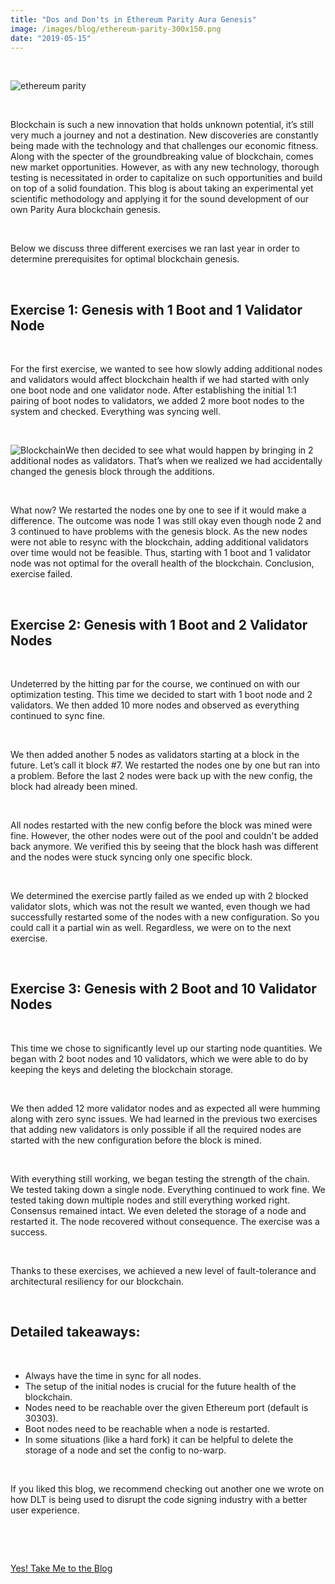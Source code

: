 ```yaml
---
title: "Dos and Don'ts in Ethereum Parity Aura Genesis"
image: /images/blog/ethereum-parity-300x150.png
date: "2019-05-15"
---
```


 

![ethereum parity](/images/blog/ethereum-parity-300x150.png)

 

Blockchain is such a new innovation that holds unknown potential, it’s still very much a journey and not a destination. New discoveries are constantly being made with the technology and that challenges our economic fitness. Along with the specter of the groundbreaking value of blockchain, comes new market opportunities. However, as with any new technology, thorough testing is necessitated in order to capitalize on such opportunities and build on top of a solid foundation. This blog is about taking an experimental yet scientific methodology and applying it for the sound development of our own Parity Aura blockchain genesis.

 

Below we discuss three different exercises we ran last year in order to determine prerequisites for optimal blockchain genesis.

 

## **Exercise 1:** **Genesis with** **1 Boot and 1 Validator Node**

 

For the first exercise, we wanted to see how slowly adding additional nodes and validators would affect blockchain health if we had started with only one boot node and one validator node. After establishing the initial 1:1 pairing of boot nodes to validators, we added 2 more boot nodes to the system and checked. Everything was syncing well.

 

![Blockchain](/images/blog/Blockchain-generic2-300x158.jpg)We then decided to see what would happen by bringing in 2 additional nodes as validators. That’s when we realized we had accidentally changed the genesis block through the additions. 

 

What now? We restarted the nodes one by one to see if it would make a difference. The outcome was node 1 was still okay even though node 2 and 3 continued to have problems with the genesis block. As the new nodes were not able to resync with the blockchain, adding additional validators over time would not be feasible. Thus, starting with 1 boot and 1 validator node was not optimal for the overall health of the blockchain. Conclusion, exercise failed.

 

## **Exercise 2:** **Genesis with** **1 Boot and 2 Validator Nodes**

 

Undeterred by the hitting par for the course, we continued on with our optimization testing. This time we decided to start with 1 boot node and 2 validators. We then added 10 more nodes and observed as everything continued to sync fine.

 

We then added another 5 nodes as validators starting at a block in the future. Let’s call it block #7. We restarted the nodes one by one but ran into a problem. Before the last 2 nodes were back up with the new config, the block had already been mined.

 

All nodes restarted with the new config before the block was mined were fine. However, the other nodes were out of the pool and couldn't be added back anymore. We verified this by seeing that the block hash was different and the nodes were stuck syncing only one specific block.

 

We determined the exercise partly failed as we ended up with 2 blocked validator slots, which was not the result we wanted, even though we had successfully restarted some of the nodes with a new configuration. So you could call it a partial win as well. Regardless, we were on to the next exercise.

 

## **Exercise 3:** **Genesis with 2** **Boot and 10 Validator Nodes**

 

This time we chose to significantly level up our starting node quantities. We began with 2 boot nodes and 10 validators, which we were able to do by keeping the keys and deleting the blockchain storage.

 

We then added 12 more validator nodes and as expected all were humming along with zero sync issues. We had learned in the previous two exercises that adding new validators is only possible if all the required nodes are started with the new configuration before the block is mined.

 

With everything still working, we began testing the strength of the chain. We tested taking down a single node. Everything continued to work fine. We tested taking down multiple nodes and still everything worked right. Consensus remained intact. We even deleted the storage of a node and restarted it. The node recovered without consequence. The exercise was a success.

 

Thanks to these exercises, we achieved a new level of fault-tolerance and architectural resiliency for our blockchain. 

 

## **Detailed takeaways**:

 

- Always have the time in sync for all nodes.
- The setup of the initial nodes is crucial for the future health of the blockchain.
- Nodes need to be reachable over the given Ethereum port (default is 30303).
- Boot nodes need to be reachable when a node is restarted.
- In some situations (like a hard fork) it can be helpful to delete the storage of a node and set the config to no-warp.

 

If you liked this blog, we recommend checking out another one we wrote on how DLT is being used to disrupt the code signing industry with a better user experience.

 

 

[Yes! Take Me to the Blog](https://www.codenotary.io/blog/the-distributed-ledger-technology-at-the-center-of-the-code-signing-disruption/)
